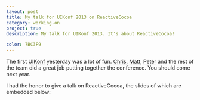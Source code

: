 ```yaml
---
layout: post
title: My talk for UIKonf 2013 on ReactiveCocoa
category: working-on
project: true
description: My talk for UIKonf 2013. It's about ReactiveCocoa!

color: 7BC3F9
---
```


The first [UIKonf] yesterday was a lot of fun. [Chris], [Matt], [Peter] and the
rest of the team did a great job putting together the conference. You should
come next year.

I had the honor to give a talk on ReactiveCocoa, the slides of which are
embedded below:

<div class="embed" data-url="https://speakerdeck.com/robb/reactivecocoa">
    
</div>

[uikonf]: http://uikonf.com
[chris]: http://eidhof.nl/
[matt]: http://werkstatt.io/
[peter]: http://www.thewavingcat.com/
